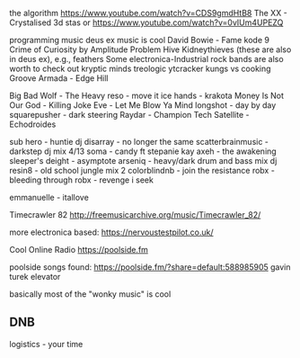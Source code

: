 the algorithm https://www.youtube.com/watch?v=CDS9gmdHtB8
The XX - Crystalised
3d stas or https://www.youtube.com/watch?v=0vIUm4UPEZQ

programming music deus ex music is cool
David Bowie - Fame
kode 9
Crime of Curiosity by Amplitude Problem
Hive
Kidneythieves (these are also in deus ex), e.g., feathers
Some electronica-Industrial rock bands are also worth to check out
kryptic minds
treologic
ytcracker
kungs vs cooking
Groove Armada - Edge Hill

Big Bad Wolf - The Heavy
reso - move it 
ice hands - krakota
Money Is Not Our God - Killing Joke
Eve - Let Me Blow Ya Mind 
longshot - day by day
squarepusher - dark steering
Raydar - Champion Tech
Satellite - Echodroides

sub hero - huntie
dj disarray - no longer the same
scatterbrainmusic - darkstep dj mix 4/13
soma - candy ft stepanie kay
axeh - the awakening
sleeper's deight - asymptote
arseniq - heavy/dark drum and bass mix
dj resin8 - old school jungle mix 2
colorblindnb - join the resistance 
robx - bleeding through
robx - revenge i seek

emmanuelle - itallove

Timecrawler 82 http://freemusicarchive.org/music/Timecrawler_82/

more electronica based:
https://nervoustestpilot.co.uk/

Cool Online Radio
https://poolside.fm


poolside songs found:
https://poolside.fm/?share=default:588985905  gavin turek elevator


basically most of the "wonky music" is cool

## DNB
logistics - your time
